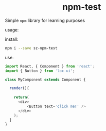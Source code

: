 <div align='center'>
  <h1>
    npm-test
  </h1>
</div>

Simple `npm` library for learning purposes

usage:

install:
```bash
npm i --save sz-npm-test
```

use:
```js
import React, { Component } from 'react';
import { Button } from 'loc-ui';

class MyComponent extends Component {

  render(){
    
    return(
      <div>
          <Button text='click me!' />
      </div>
    );
  }
}
```